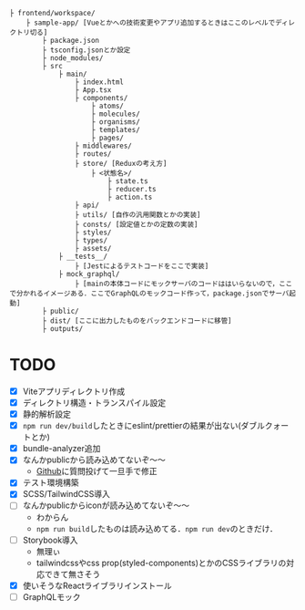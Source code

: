 ```
├ frontend/workspace/
    ├ sample-app/ [Vueとかへの技術変更やアプリ追加するときはここのレベルでディレクトリ切る]
        ├ package.json
        ├ tsconfig.jsonとか設定
        ├ node_modules/
        ├ src
            ├ main/
                ├ index.html
                ├ App.tsx
                ├ components/
                    ├ atoms/
                    ├ molecules/
                    ├ organisms/
                    ├ templates/
                    ├ pages/
                ├ middlewares/
                ├ routes/
                ├ store/ [Reduxの考え方]
                    ├ <状態名>/
                        ├ state.ts
                        ├ reducer.ts
                        ├ action.ts
                ├ api/
                ├ utils/ [自作の汎用関数とかの実装]
                ├ consts/ [設定値とかの定数の実装]
                ├ styles/
                ├ types/
                ├ assets/
            ├ __tests__/
                ├ [Jestによるテストコードをここで実装]
            ├ mock_graphql/
                ├ [mainの本体コードにモックサーバのコードははいらないので，ここで分かれるイメージある．ここでGraphQLのモックコード作って，package.jsonでサーバ起動]
        ├ public/
        ├ dist/ [ここに出力したものをバックエンドコードに移管]
        ├ outputs/
```



# TODO
- [x] Viteアプリディレクトリ作成
- [x] ディレクトリ構造・トランスパイル設定
- [x] 静的解析設定
- [x] `npm run dev/build`したときにeslint/prettierの結果が出ない(ダブルクォートとか)
- [x] bundle-analyzer追加
- [x] なんかpublicから読み込めてないぞ～～
    - [Github](https://github.com/vitejs/vite/discussions/10070)に質問投げて一旦手で修正
- [x] テスト環境構築
- [x] SCSS/TailwindCSS導入
- [ ] なんかpublicからiconが読み込めてないぞ～～
    - わからん
    - `npm run build`したものは読み込めてる．`npm run dev`のときだけ．
- [ ] Storybook導入
    - 無理ぃ
    - tailwindcssやcss prop(styled-components)とかのCSSライブラリの対応できて無さそう
- [x] 使いそうなReactライブラリインストール
- [ ] GraphQLモック
